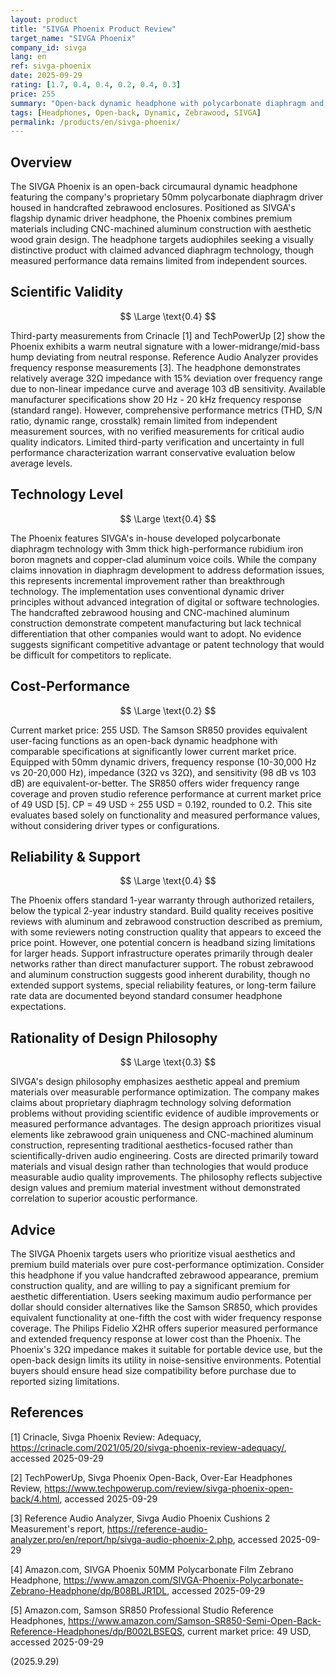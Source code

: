 ```yaml
---
layout: product
title: "SIVGA Phoenix Product Review"
target_name: "SIVGA Phoenix"
company_id: sivga
lang: en
ref: sivga-phoenix
date: 2025-09-29
rating: [1.7, 0.4, 0.4, 0.2, 0.4, 0.3]
price: 255
summary: "Open-back dynamic headphone with polycarbonate diaphragm and zebrawood housing, offering aesthetic appeal with premium pricing relative to performance"
tags: [Headphones, Open-back, Dynamic, Zebrawood, SIVGA]
permalink: /products/en/sivga-phoenix/
---
```


## Overview

The SIVGA Phoenix is an open-back circumaural dynamic headphone featuring the company's proprietary 50mm polycarbonate diaphragm driver housed in handcrafted zebrawood enclosures. Positioned as SIVGA's flagship dynamic driver headphone, the Phoenix combines premium materials including CNC-machined aluminum construction with aesthetic wood grain design. The headphone targets audiophiles seeking a visually distinctive product with claimed advanced diaphragm technology, though measured performance data remains limited from independent sources.

## Scientific Validity

$$ \Large \text{0.4} $$

Third-party measurements from Crinacle [1] and TechPowerUp [2] show the Phoenix exhibits a warm neutral signature with a lower-midrange/mid-bass hump deviating from neutral response. Reference Audio Analyzer provides frequency response measurements [3]. The headphone demonstrates relatively average 32Ω impedance with 15% deviation over frequency range due to non-linear impedance curve and average 103 dB sensitivity. Available manufacturer specifications show 20 Hz - 20 kHz frequency response (standard range). However, comprehensive performance metrics (THD, S/N ratio, dynamic range, crosstalk) remain limited from independent measurement sources, with no verified measurements for critical audio quality indicators. Limited third-party verification and uncertainty in full performance characterization warrant conservative evaluation below average levels.

## Technology Level

$$ \Large \text{0.4} $$

The Phoenix features SIVGA's in-house developed polycarbonate diaphragm technology with 3mm thick high-performance rubidium iron boron magnets and copper-clad aluminum voice coils. While the company claims innovation in diaphragm development to address deformation issues, this represents incremental improvement rather than breakthrough technology. The implementation uses conventional dynamic driver principles without advanced integration of digital or software technologies. The handcrafted zebrawood housing and CNC-machined aluminum construction demonstrate competent manufacturing but lack technical differentiation that other companies would want to adopt. No evidence suggests significant competitive advantage or patent technology that would be difficult for competitors to replicate.

## Cost-Performance

$$ \Large \text{0.2} $$

Current market price: 255 USD. The Samson SR850 provides equivalent user-facing functions as an open-back dynamic headphone with comparable specifications at significantly lower current market price. Equipped with 50mm dynamic drivers, frequency response (10-30,000 Hz vs 20-20,000 Hz), impedance (32Ω vs 32Ω), and sensitivity (98 dB vs 103 dB) are equivalent-or-better. The SR850 offers wider frequency range coverage and proven studio reference performance at current market price of 49 USD [5]. CP = 49 USD ÷ 255 USD = 0.192, rounded to 0.2. This site evaluates based solely on functionality and measured performance values, without considering driver types or configurations.

## Reliability & Support

$$ \Large \text{0.4} $$

The Phoenix offers standard 1-year warranty through authorized retailers, below the typical 2-year industry standard. Build quality receives positive reviews with aluminum and zebrawood construction described as premium, with some reviewers noting construction quality that appears to exceed the price point. However, one potential concern is headband sizing limitations for larger heads. Support infrastructure operates primarily through dealer networks rather than direct manufacturer support. The robust zebrawood and aluminum construction suggests good inherent durability, though no extended support systems, special reliability features, or long-term failure rate data are documented beyond standard consumer headphone expectations.

## Rationality of Design Philosophy

$$ \Large \text{0.3} $$

SIVGA's design philosophy emphasizes aesthetic appeal and premium materials over measurable performance optimization. The company makes claims about proprietary diaphragm technology solving deformation problems without providing scientific evidence of audible improvements or measured performance advantages. The design approach prioritizes visual elements like zebrawood grain uniqueness and CNC-machined aluminum construction, representing traditional aesthetics-focused rather than scientifically-driven audio engineering. Costs are directed primarily toward materials and visual design rather than technologies that would produce measurable audio quality improvements. The philosophy reflects subjective design values and premium material investment without demonstrated correlation to superior acoustic performance.

## Advice

The SIVGA Phoenix targets users who prioritize visual aesthetics and premium build materials over pure cost-performance optimization. Consider this headphone if you value handcrafted zebrawood appearance, premium construction quality, and are willing to pay a significant premium for aesthetic differentiation. Users seeking maximum audio performance per dollar should consider alternatives like the Samson SR850, which provides equivalent functionality at one-fifth the cost with wider frequency response coverage. The Philips Fidelio X2HR offers superior measured performance and extended frequency response at lower cost than the Phoenix. The Phoenix's 32Ω impedance makes it suitable for portable device use, but the open-back design limits its utility in noise-sensitive environments. Potential buyers should ensure head size compatibility before purchase due to reported sizing limitations.

## References

[1] Crinacle, Sivga Phoenix Review: Adequacy, https://crinacle.com/2021/05/20/sivga-phoenix-review-adequacy/, accessed 2025-09-29

[2] TechPowerUp, Sivga Phoenix Open-Back, Over-Ear Headphones Review, https://www.techpowerup.com/review/sivga-phoenix-open-back/4.html, accessed 2025-09-29

[3] Reference Audio Analyzer, Sivga Audio Phoenix Cushions 2 Measurement's report, https://reference-audio-analyzer.pro/en/report/hp/sivga-audio-phoenix-2.php, accessed 2025-09-29

[4] Amazon.com, SIVGA Phoenix 50MM Polycarbonate Film Zebrano Headphone, https://www.amazon.com/SIVGA-Phoenix-Polycarbonate-Zebrano-Headphone/dp/B08BLJR1DL, accessed 2025-09-29

[5] Amazon.com, Samson SR850 Professional Studio Reference Headphones, https://www.amazon.com/Samson-SR850-Semi-Open-Back-Reference-Headphones/dp/B002LBSEQS, current market price: 49 USD, accessed 2025-09-29

(2025.9.29)